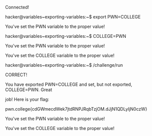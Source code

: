 Connected!

hacker@variables~exporting-variables:~$ export PWN=COLLEGE

You've set the PWN variable to the proper value!

hacker@variables~exporting-variables:~$ COLLEGE=PWN

You've set the PWN variable to the proper value!

You've set the COLLEGE variable to the proper value!

hacker@variables~exporting-variables:~$ /challenge/run

CORRECT!

You have exported PWN=COLLEGE and set, but not exported, COLLEGE=PWN. Great

job! Here is your flag:

pwn.college{cdGWmecdWek7jtdRNPJRqbTzjOM.dJjN1QDLyIjN0czW}

You've set the PWN variable to the proper value!

You've set the COLLEGE variable to the proper value!

